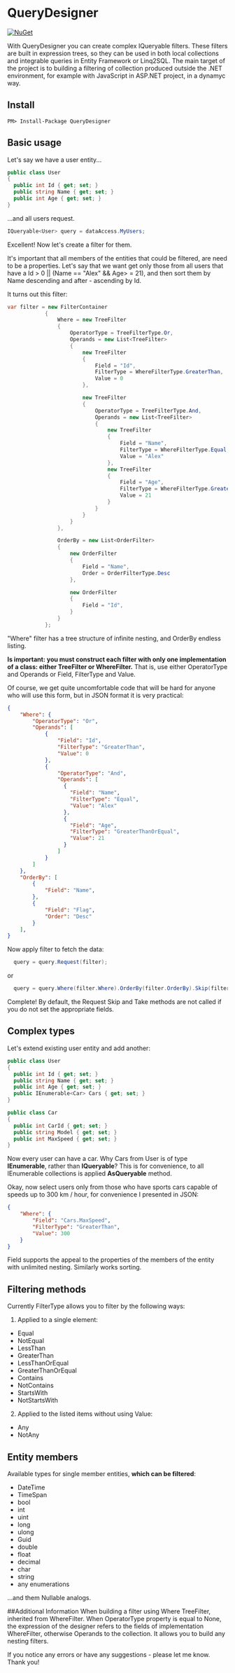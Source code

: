 # QueryDesigner
[![NuGet](https://img.shields.io/nuget/v/querydesigner.svg?maxAge=259200&style=flat)](http://www.nuget.org/packages/QueryDesigner/)

With QueryDesigner you can create complex IQueryable filters. These filters are built in expression trees, so they can be used in both local collections and integrable queries in Entity Framework or Linq2SQL. The main target of the project is to building a filtering  of collection produced outside the .NET environment, for example with JavaScript in ASP.NET project, in a dynamyc way. 

## Install
```
PM> Install-Package QueryDesigner
```

## Basic usage
Let's say we have a user entity...
```csharp
public class User 
{
  public int Id { get; set; }
  public string Name { get; set; }
  public int Age { get; set; }
}
```

...and all users request.
```csharp
IQueryable<User> query = dataAccess.MyUsers;
```

Excellent! Now let's create a filter for them.

It's important that all members of the entities that could be filtered, are need to be a properties. Let's say that we want get only those from all users that have a  Id > 0 || (Name == "Alex" && Age> = 21), and then sort them by Name descending and after - ascending by Id.

It turns out this filter:
```csharp
var filter = new FilterContainer
            {
                Where = new TreeFilter
                {
                    OperatorType = TreeFilterType.Or,
                    Operands = new List<TreeFilter>
                    {
                        new TreeFilter
                        {
                            Field = "Id",
                            FilterType = WhereFilterType.GreaterThan,
                            Value = 0
                        },

                        new TreeFilter
                        {
                            OperatorType = TreeFilterType.And,
                            Operands = new List<TreeFilter>
                            {
                                new TreeFilter
                                {
                                    Field = "Name",
                                    FilterType = WhereFilterType.Equal,
                                    Value = "Alex"
                                },
                                new TreeFilter
                                {
                                    Field = "Age",
                                    FilterType = WhereFilterType.GreaterThanOrEqual,
                                    Value = 21
                                }
                            }
                        }
                    }
                },

                OrderBy = new List<OrderFilter>
                {
                    new OrderFilter
                    {
                        Field = "Name",
                        Order = OrderFilterType.Desc
                    },

                    new OrderFilter
                    {
                        Field = "Id",
                    }
                }
            };
```
"Where" filter has a tree structure of infinite nesting, and OrderBy endless listing.

**Is important: you must construct each filter with only one implementation of a class: either TreeFilter or WhereFilter.** That is, use either OperatorType and Operands or Field, FilterType and Value.

Of course, we get quite uncomfortable code that will be hard for anyone who will use this form, but in JSON format it is very practical:
```json
{
	"Where": {
		"OperatorType": "Or",
		"Operands": [
			{
				"Field": "Id",
				"FilterType": "GreaterThan",
				"Value": 0
			},
			{
				"OperatorType": "And",
				"Operands": [
				  {
				    "Field": "Name",
				    "FilterType": "Equal",
				    "Value": "Alex"
				  },
				  {
				    "Field": "Age",
				    "FilterType": "GreaterThanOrEqual",
				    "Value": 21
				  }
				]
			}
		]
	},
	"OrderBy": [
		{
			"Field": "Name",
		},
		{
			"Field": "Flag",
			"Order": "Desc"
		}
	],
}
```

Now apply filter to fetch the data:
```csharp
  query = query.Request(filter);
```
or
```csharp
  query = query.Where(filter.Where).OrderBy(filter.OrderBy).Skip(filter.Skip).Take(filter.Take);
```
Complete! By default, the Request Skip and Take methods are not called if you do not set the appropriate fields.

## Complex types
Let's extend existing user entity and add another:
```csharp
public class User 
{
  public int Id { get; set; }
  public string Name { get; set; }
  public int Age { get; set; }
  public IEnumerable<Car> Cars { get; set; }
}

public class Car
{
  public int CarId { get; set; }
  public string Model { get; set; } 
  public int MaxSpeed { get; set; }
}

```
Now every user can have a car. Why Cars from User is of type **IEnumerable**, rather than **IQueryable**? This is for convenience, to all IEnumerable collections is applied **AsQueryable** method.

Okay, now select users only from those who have sports cars capable of speeds up to 300 km / hour, for convenience I presented in JSON:
```json
{
	"Where": {
		"Field": "Cars.MaxSpeed",
		"FilterType": "GreaterThan",
		"Value": 300
	}
}
```
Field supports the appeal to the properties of the members of the entity with unlimited nesting. Similarly works sorting.

## Filtering methods
Currently FilterType allows you to filter by the following ways:

1. Applied to a single element:
  * Equal
  * NotEqual
  * LessThan
  * GreaterThan
  * LessThanOrEqual
  * GreaterThanOrEqual
  * Contains
  * NotContains
  * StartsWith
  * NotStartsWith
2. Applied to the listed items without using Value:
  * Any
  * NotAny
  
## Entity members
Available types for single member entities, **which can be filtered**:
* DateTime
* TimeSpan
* bool
* int
* uint
* long
* ulong
* Guid
* double
* float
* decimal
* char
* string
* any enumerations

...and them Nullable analogs.

##Additional Information
When building a filter using Where TreeFilter, inherited from WhereFilter. When OperatorType property is equal to None, the expression of the designer refers to the fields of implementation WhereFilter, otherwise Operands to the collection. It allows you to build any nesting filters.

If you notice any errors or have any suggestions - please let me know. Thank you!
